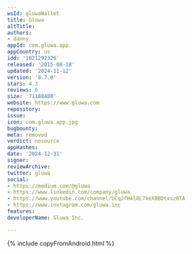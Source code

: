 ```yaml
---
wsId: gluwaWallet
title: Gluwa
altTitle: 
authors:
- danny
appId: com.gluwa.app
appCountry: us
idd: '1021292326'
released: '2015-08-18'
updated: '2024-11-12'
version: '8.7.0'
stars: 4.3
reviews: 6
size: '71188480'
website: https://www.gluwa.com
repository: 
issue: 
icon: com.gluwa.app.jpg
bugbounty: 
meta: removed
verdict: nosource
appHashes: 
date: '2024-12-31'
signer: 
reviewArchive: 
twitter: gluwa
social:
- https://medium.com/@gluwa
- https://www.linkedin.com/company/gluwa
- https://www.youtube.com/channel/UCqJfH4lOL7keXBBDtxsz0TA
- https://www.instagram.com/gluwa.inc
features: 
developerName: Gluwa Inc.

---
```


{% include copyFromAndroid.html %}
